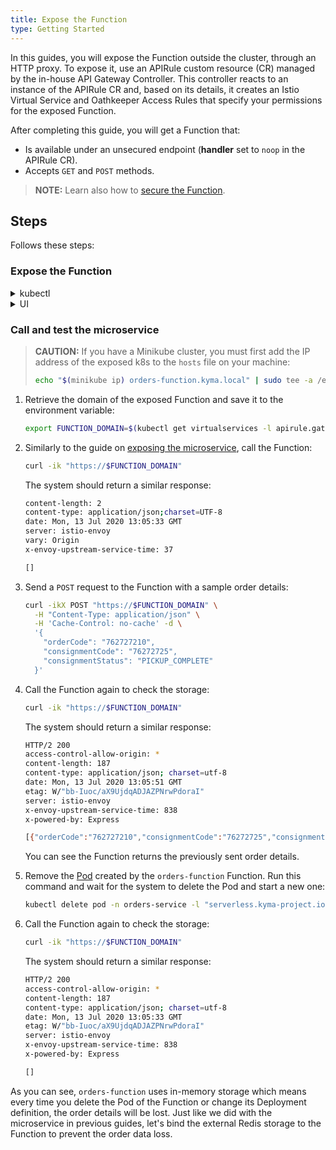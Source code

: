 ```yaml
---
title: Expose the Function
type: Getting Started
---
```


In this guides, you will expose the Function outside the cluster, through an HTTP proxy. To expose it, use an APIRule custom resource (CR) managed by the in-house API Gateway Controller. This controller reacts to an instance of the APIRule CR and, based on its details, it creates an Istio Virtual Service and Oathkeeper Access Rules that specify your permissions for the exposed Function.

After completing this guide, you will get a Function that:

- Is available under an unsecured endpoint (**handler** set to `noop` in the APIRule CR).
- Accepts `GET` and `POST` methods.

>**NOTE:** Learn also how to [secure the Function](/components/api-gateway#tutorials-expose-and-secure-a-service-deploy-expose-and-secure-the-sample-resources).

## Steps

Follows these steps:

### Expose the Function

<div tabs name="steps" group="expose-function">
  <details>
  <summary label="kubectl">
  kubectl
  </summary>

1. Create an APIRule CR for the Function. It is exposed on port `80` that is the default port of the [Service](/components/serverless#architecture-architecture).

```yaml
cat <<EOF | kubectl apply -f -
apiVersion: gateway.kyma-project.io/v1alpha1
kind: APIRule
metadata:
  name: orders-function
  namespace: orders-service
spec:
  gateway: kyma-gateway.kyma-system.svc.cluster.local
  rules:
  - path: /.*
    accessStrategies:
    - config: {}
      handler: noop
    methods: ["GET","POST"]
  service:
    host: orders-function
    name: orders-function
    port: 80
EOF  
```

2. Check if the APIRule was created and has the `OK` status:

```bash
kubectl get apirules orders-function -n orders-service -o=jsonpath='{.status.APIRuleStatus.code}'
```

3. Access the Function's external address:

   ```bash
   curl https://orders-function.{CLUSTER_DOMAIN}
   ```

    </details>
    <details>
    <summary label="ui">
    UI
    </summary>

1. Select the `orders-service` Namespace from the drop-down list in the top navigation panel.

2. Go to **Configuration** > **API Rules** in the left navigation panel and select **Create API Rule**.

3. In the **General settings** section:

    - Enter `orders-function` as the API Rule's **Name**.

    >**NOTE:** The APIRule CR can have a different name than the Function, but it is recommended that all related resources share common names.

    - Enter `orders-function` as **Hostname** to indicate the host on which you want to expose your Function.

    - Select `orders-function` as the **Service** that indicates the Function you want to expose.

4. In the **Access strategies** section, leave the default settings, with `GET` and `POST` methods and the `noop` handler selected.

5. Select **Create** to confirm the changes.

    The message appears on the screen confirming the changes were saved.

6. Once the pop-up box closes, check if you can access the Function by selecting the HTTPS link under the **Host** column of the new `orders-function` API Rule.

    </details>
</div>

### Call and test the microservice

> **CAUTION:** If you have a Minikube cluster, you must first add the IP address of the exposed k8s to the `hosts` file on your machine:
>
> ```bash
> echo "$(minikube ip) orders-function.kyma.local" | sudo tee -a /etc/hosts
> ```

1. Retrieve the domain of the exposed Function and save it to the environment variable:

   ```bash
   export FUNCTION_DOMAIN=$(kubectl get virtualservices -l apirule.gateway.kyma-project.io/v1alpha1=orders-function.orders-service -n orders-service -o=jsonpath='{.items[*].spec.hosts[0]}')
   ```

2. Similarly to the guide on [exposing the microservice](#getting-started-expose-the-microservice), call the Function:

   ```bash
   curl -ik "https://$FUNCTION_DOMAIN"
   ```

   The system should return a similar response:

   ```bash
   content-length: 2
   content-type: application/json;charset=UTF-8
   date: Mon, 13 Jul 2020 13:05:33 GMT
   server: istio-envoy
   vary: Origin
   x-envoy-upstream-service-time: 37

   []
   ```

3. Send a `POST` request to the Function with a sample order details:

   ```bash
   curl -ikX POST "https://$FUNCTION_DOMAIN" \
     -H "Content-Type: application/json" \
     -H 'Cache-Control: no-cache' -d \
     '{
       "orderCode": "762727210",
       "consignmentCode": "76272725",
       "consignmentStatus": "PICKUP_COMPLETE"
     }'
   ```

4. Call the Function again to check the storage:

   ```bash
   curl -ik "https://$FUNCTION_DOMAIN"
   ```

   The system should return a similar response:

   ```bash
   HTTP/2 200
   access-control-allow-origin: *
   content-length: 187
   content-type: application/json; charset=utf-8
   date: Mon, 13 Jul 2020 13:05:51 GMT
   etag: W/"bb-Iuoc/aX9UjdqADJAZPNrwPdoraI"
   server: istio-envoy
   x-envoy-upstream-service-time: 838
   x-powered-by: Express

   [{"orderCode":"762727210","consignmentCode":"76272725","consignmentStatus":"PICKUP_COMPLETE"}]
   ```

   You can see the Function returns the previously sent order details.

5. Remove the [Pod](https://kubernetes.io/docs/concepts/workloads/pods/) created by the `orders-function` Function. Run this command and wait for the system to delete the Pod and start a new one:

   ```bash
   kubectl delete pod -n orders-service -l "serverless.kyma-project.io/function-name=orders-function"
   ```

6. Call the Function again to check the storage:

   ```bash
   curl -ik "https://$FUNCTION_DOMAIN"
   ```

   The system should return a similar response:

   ```bash
   HTTP/2 200
   access-control-allow-origin: *
   content-length: 187
   content-type: application/json; charset=utf-8
   date: Mon, 13 Jul 2020 13:05:33 GMT
   etag: W/"bb-Iuoc/aX9UjdqADJAZPNrwPdoraI"
   server: istio-envoy
   x-envoy-upstream-service-time: 838
   x-powered-by: Express

   []
   ```
  As you can see, `orders-function` uses in-memory storage which means every time you delete the Pod of the Function or change its Deployment definition, the order details will be lost. Just like we did with the microservice in previous guides, let's bind the external Redis storage to the Function to prevent the order data loss.
